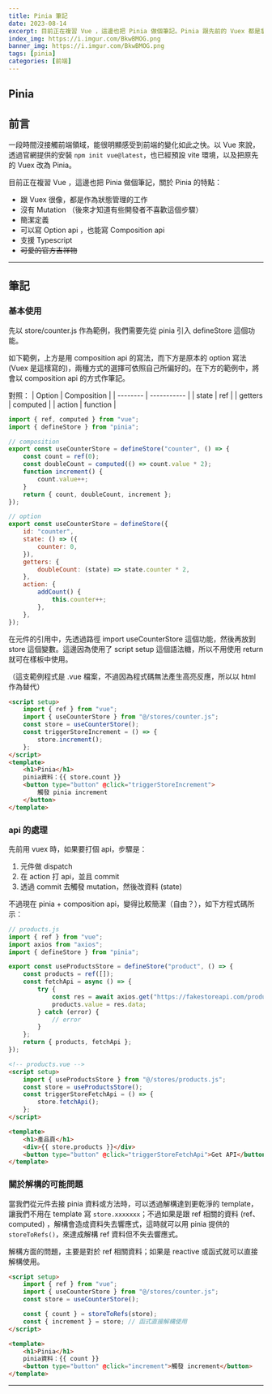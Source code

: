 ```yaml
---
title: Pinia 筆記
date: 2023-08-14
excerpt: 目前正在複習 Vue ，這邊也把 Pinia 做個筆記。Pinia 跟先前的 Vuex 都是拿來做狀態管理的...
index_img: https://i.imgur.com/BkwBMOG.png
banner_img: https://i.imgur.com/BkwBMOG.png
tags: [pinia]
categories: [前端]
---
```


## Pinia

## 前言

一段時間沒接觸前端領域，能很明顯感受到前端的變化如此之快。以 Vue 來說，透過官網提供的安裝 `npm init vue@latest`，也已經預設 vite 環境，以及把原先的 Vuex 改為 Pinia。

目前正在複習 Vue ，這邊也把 Pinia 做個筆記，關於 Pinia 的特點：

- 跟 Vuex 很像，都是作為狀態管理的工作
- 沒有 Mutation （後來才知道有些開發者不喜歡這個步驟）
- 簡潔定義
- 可以寫 Option api ，也能寫 Composition api
- 支援 Typescript
- ~~可愛的官方吉祥物~~

---

## 筆記

### 基本使用

先以 store/counter.js 作為範例，我們需要先從 pinia 引入 defineStore 這個功能。

如下範例，上方是用 composition api 的寫法，而下方是原本的 option 寫法 (Vuex 是這樣寫的)，兩種方式的選擇可依照自己所偏好的。在下方的範例中，將會以 composition api 的方式作筆記。

對照：
| Option | Composition |
| -------- | ----------- |
| state | ref |
| getters | computed |
| action | function |

```js
import { ref, computed } from "vue";
import { defineStore } from "pinia";

// composition
export const useCounterStore = defineStore("counter", () => {
	const count = ref(0);
	const doubleCount = computed(() => count.value * 2);
	function increment() {
		count.value++;
	}
	return { count, doubleCount, increment };
});

// option
export const useCounterStore = defineStore({
	id: "counter",
	state: () => ({
		counter: 0,
	}),
	getters: {
		doubleCount: (state) => state.counter * 2,
	},
	action: {
		addCount() {
			this.counter++;
		},
	},
});
```

在元件的引用中，先透過路徑 import useCounterStore 這個功能，然後再放到 store 這個變數。這邊因為使用了 script setup 這個語法糖，所以不用使用 return 就可在樣板中使用。

（這支範例程式是 .vue 檔案，不過因為程式碼無法產生高亮反應，所以以 html 作為替代）

```html
<script setup>
	import { ref } from "vue";
	import { useCounterStore } from "@/stores/counter.js";
	const store = useCounterStore();
	const triggerStoreIncrement = () => {
		store.increment();
	};
</script>
<template>
	<h1>Pinia</h1>
	pinia資料：{{ store.count }}
	<button type="button" @click="triggerStoreIncrement">
		觸發 pinia increment
	</button>
</template>
```

### api 的處理

先前用 vuex 時，如果要打個 api，步驟是：

1. 元件做 dispatch
2. 在 action 打 api，並且 commit
3. 透過 commit 去觸發 mutation，然後改資料 (state)

不過現在 pinia + composition api，變得比較簡潔（自由？），如下方程式碼所示：

```js
// products.js
import { ref } from "vue";
import axios from "axios";
import { defineStore } from "pinia";

export const useProductsStore = defineStore("product", () => {
	const products = ref([]);
	const fetchApi = async () => {
		try {
			const res = await axios.get("https://fakestoreapi.com/products");
			products.value = res.data;
		} catch (error) {
			// error
		}
	};
	return { products, fetchApi };
});
```

```html
<!-- products.vue -->
<script setup>
	import { useProductsStore } from "@/stores/products.js";
	const store = useProductsStore();
	const triggerStoreFetchApi = () => {
		store.fetchApi();
	};
</script>

<template>
	<h1>產品頁</h1>
	<div>{{ store.products }}</div>
	<button type="button" @click="triggerStoreFetchApi">Get API</button>
</template>
```

### 關於解構的可能問題

當我們從元件去接 pinia 資料或方法時，可以透過解構達到更乾淨的 template，讓我們不用在 template 寫 `store.xxxxxxx`；不過如果是跟 ref 相關的資料 (ref、computed) ，解構會造成資料失去響應式，這時就可以用 pinia 提供的 `storeToRefs()`，來達成解構 ref 資料但不失去響應式。

解構方面的問題，主要是對於 ref 相關資料；如果是 reactive 或函式就可以直接解構使用。

```html
<script setup>
	import { ref } from "vue";
	import { useCounterStore } from "@/stores/counter.js";
	const store = useCounterStore();

	const { count } = storeToRefs(store);
	const { increment } = store; // 函式直接解構使用
</script>

<template>
	<h1>Pinia</h1>
	pinia資料：{{ count }}
	<button type="button" @click="increment">觸發 increment</button>
</template>
```

---

